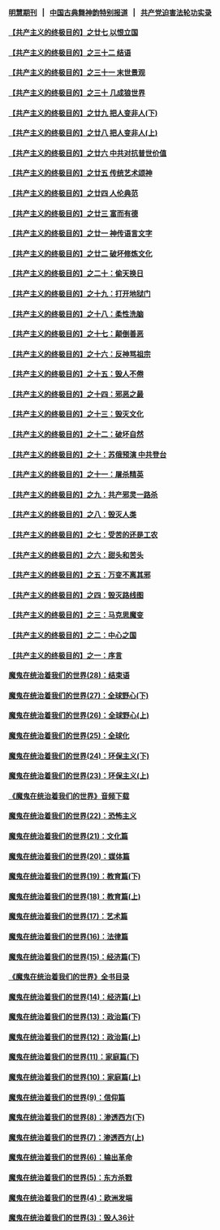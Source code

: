 #### [明慧期刊](https://github.com/gfw-breaker/mh-qikan) &nbsp;&nbsp;|&nbsp;&nbsp; [中国古典舞神韵特别报道](https://github.com/gfw-breaker/mh-news/blob/master/shenyun.md?t=07092136) &nbsp;&nbsp;|&nbsp;&nbsp; [共产党迫害法轮功实录](https://github.com/gfw-breaker/mh-news/blob/master/README.md?t=07092136)  

#### [【共产主义的终极目的】之廿七 以恨立国](../pages/nsc422/n11336944.md?t=07092136) 

#### [【共产主义的终极目的】之三十二 结语](../pages/nsc422/n11360535.md?t=07092136) 

#### [【共产主义的终极目的】之三十一 末世景观](../pages/nsc422/n11351129.md?t=07092136) 

#### [【共产主义的终极目的】之三十 几成狼世界](../pages/nsc422/n11348280.md?t=07092136) 

#### [【共产主义的终极目的】之廿九 把人变非人(下)](../pages/nsc422/n11344140.md?t=07092136) 

#### [【共产主义的终极目的】之廿八 把人变非人(上)](../pages/nsc422/n11340492.md?t=07092136) 

#### [【共产主义的终极目的】之廿六 中共对抗普世价值](../pages/nsc422/n11324785.md?t=07092136) 

#### [【共产主义的终极目的】之廿五 传统艺术颂神](../pages/nsc422/n11296396.md?t=07092136) 

#### [【共产主义的终极目的】之廿四 人伦典范](../pages/nsc422/n11296397.md?t=07092136) 

#### [【共产主义的终极目的】之廿三 富而有德](../pages/nsc422/n11283598.md?t=07092136) 

#### [【共产主义的终极目的】之廿一 神传语言文字](../pages/nsc422/n11263265.md?t=07092136) 

#### [【共产主义的终极目的】之廿二 破坏修炼文化](../pages/nsc422/n11245728.md?t=07092136) 

#### [【共产主义的终极目的】之二十：偷天换日](../pages/nsc422/n11238846.md?t=07092136) 

#### [【共产主义的终极目的】之十九：打开地狱门](../pages/nsc422/n11206376.md?t=07092136) 

#### [【共产主义的终极目的】之十八：柔性洗脑](../pages/nsc422/n11199994.md?t=07092136) 

#### [【共产主义的终极目的】之十七：颠倒善恶](../pages/nsc422/n11179782.md?t=07092136) 

#### [【共产主义的终极目的】之十六：反神骂祖宗](../pages/nsc422/n11166798.md?t=07092136) 

#### [【共产主义的终极目的】之十五：毁人不倦](../pages/nsc422/n11166792.md?t=07092136) 

#### [【共产主义的终极目的】之十四：邪恶之最](../pages/nsc422/n11150249.md?t=07092136) 

#### [【共产主义的终极目的】之十三：毁灭文化](../pages/nsc422/n11135227.md?t=07092136) 

#### [【共产主义的终极目的】之十二：破坏自然](../pages/nsc422/n11135214.md?t=07092136) 

#### [【共产主义的终极目的】之十：苏俄预演 中共登台](../pages/nsc422/n11118424.md?t=07092136) 

#### [【共产主义的终极目的】之十一：屠杀精英](../pages/nsc422/n11118442.md?t=07092136) 

#### [【共产主义的终极目的】之九：共产邪灵一路杀](../pages/nsc422/n11114139.md?t=07092136) 

#### [【共产主义的终极目的】之八：毁灭人类](../pages/nsc422/n11108503.md?t=07092136) 

#### [【共产主义的终极目的】之七：受苦的还是工农](../pages/nsc422/n11101809.md?t=07092136) 

#### [【共产主义的终极目的】之六：甜头和苦头](../pages/nsc422/n11096971.md?t=07092136) 

#### [【共产主义的终极目的】之五：万变不离其邪](../pages/nsc422/n11091285.md?t=07092136) 

#### [【共产主义的终极目的】之四：毁灭路线图](../pages/nsc422/n11086284.md?t=07092136) 

#### [【共产主义的终极目的】之三：马克思魔变](../pages/nsc422/n11061941.md?t=07092136) 

#### [【共产主义的终极目的】之二：中心之国](../pages/nsc422/n11047728.md?t=07092136) 

#### [【共产主义的终极目的】之一：序言](../pages/nsc422/n11086077.md?t=07092136) 

#### [魔鬼在统治着我们的世界(28)：结束语](../pages/nsc422/n10936246.md?t=07092136) 

#### [魔鬼在统治着我们的世界(27)：全球野心(下)](../pages/nsc422/n10928319.md?t=07092136) 

#### [魔鬼在统治着我们的世界(26)：全球野心(上)](../pages/nsc422/n10900318.md?t=07092136) 

#### [魔鬼在统治着我们的世界(25)：全球化](../pages/nsc422/n10788205.md?t=07092136) 

#### [魔鬼在统治着我们的世界(24)：环保主义(下)](../pages/nsc422/n10695307.md?t=07092136) 

#### [魔鬼在统治着我们的世界(23)：环保主义(上)](../pages/nsc422/n10688613.md?t=07092136) 

#### [《魔鬼在统治着我们的世界》音频下载](../pages/nsc422/n10635553.md?t=07092136) 

#### [魔鬼在统治着我们的世界(22)：恐怖主义](../pages/nsc422/n10614727.md?t=07092136) 

#### [魔鬼在统治着我们的世界(21)：文化篇](../pages/nsc422/n10597706.md?t=07092136) 

#### [魔鬼在统治着我们的世界(20)：媒体篇](../pages/nsc422/n10586579.md?t=07092136) 

#### [魔鬼在统治着我们的世界(19)：教育篇(下)](../pages/nsc422/n10564808.md?t=07092136) 

#### [魔鬼在统治着我们的世界(18)：教育篇(上)](../pages/nsc422/n10526970.md?t=07092136) 

#### [魔鬼在统治着我们的世界(17)：艺术篇](../pages/nsc422/n10499093.md?t=07092136) 

#### [魔鬼在统治着我们的世界(16)：法律篇](../pages/nsc422/n10485969.md?t=07092136) 

#### [魔鬼在统治着我们的世界(15)：经济篇(下)](../pages/nsc422/n10469975.md?t=07092136) 

#### [《魔鬼在统治着我们的世界》全书目录](../pages/nsc422/n10464261.md?t=07092136) 

#### [魔鬼在统治着我们的世界(14)：经济篇(上)](../pages/nsc422/n10457370.md?t=07092136) 

#### [魔鬼在统治着我们的世界(13)：政治篇(下)](../pages/nsc422/n10448270.md?t=07092136) 

#### [魔鬼在统治着我们的世界(12)：政治篇(上)](../pages/nsc422/n10444576.md?t=07092136) 

#### [魔鬼在统治着我们的世界(11)：家庭篇(下)](../pages/nsc422/n10440961.md?t=07092136) 

#### [魔鬼在统治着我们的世界(10)：家庭篇(上)](../pages/nsc422/n10435448.md?t=07092136) 

#### [魔鬼在统治着我们的世界(9)：信仰篇](../pages/nsc422/n10432159.md?t=07092136) 

#### [魔鬼在统治着我们的世界(8)：渗透西方(下)](../pages/nsc422/n10429603.md?t=07092136) 

#### [魔鬼在统治着我们的世界(7)：渗透西方(上)](../pages/nsc422/n10426013.md?t=07092136) 

#### [魔鬼在统治着我们的世界(6)：输出革命](../pages/nsc422/n10421536.md?t=07092136) 

#### [魔鬼在统治着我们的世界(5)：东方杀戮](../pages/nsc422/n10417707.md?t=07092136) 

#### [魔鬼在统治着我们的世界(4)：欧洲发端](../pages/nsc422/n10414890.md?t=07092136) 

#### [魔鬼在统治着我们的世界(3)：毁人36计](../pages/nsc422/n10411583.md?t=07092136) 

